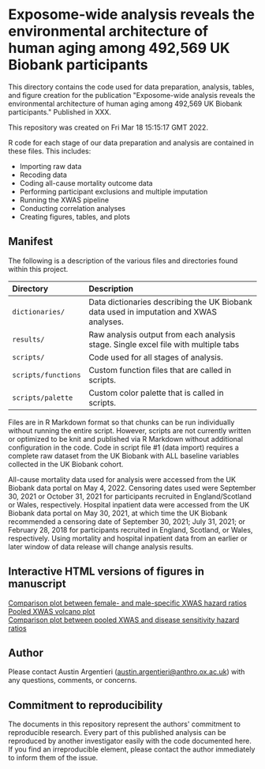 # Exposome-wide analysis reveals the environmental architecture of human aging among 492,569 UK Biobank participants

This directory contains the code used for data preparation, analysis, tables, and figure creation for the publication "Exposome-wide analysis reveals the environmental architecture of human aging among 492,569 UK Biobank participants." Published in XXX. 

This repository was created on Fri Mar 18 15:15:17 GMT 2022.

R code for each stage of our data preparation and analysis are contained in these files. This includes:  
* Importing raw data
* Recoding data
* Coding all-cause mortality outcome data
* Performing participant exclusions and multiple imputation
* Running the XWAS pipeline
* Conducting correlation analyses
* Creating figures, tables, and plots

Manifest
--------

The following is a description of the various files and directories found within this project.

|Directory            |Description                                                                                         |
|:--------------------|:---------------------------------------------------------------------------------------------------|
|`dictionaries/`      |Data dictionaries describing the UK Biobank data used in imputation and XWAS analyses.              |
|`results/`           |Raw analysis output from each analysis stage. Single excel file with multiple tabs                  |
|`scripts/`           |Code used for all stages of analysis.                                                               |
|`scripts/functions`  |Custom function files that are called in scripts.                                                   |
|`scripts/palette`    |Custom color palette that is called in scripts.                                                     |


Files are in R Markdown format so that chunks can be run individually without running the entire script. However, scripts are not currently written or optimized to be knit and published via R Markdown without additional configuration in the code. Code in script file #1 (data import) requires a complete raw dataset from the UK Biobank with ALL baseline variables collected in the UK Biobank cohort.   
  
All-cause mortality data used for analysis were accessed from the UK Biobank data portal on May 4, 2022. Censoring dates used were September 30, 2021 or October 31, 2021 for participants recruited in England/Scotland or Wales, respectively. Hospital inpatient data were accessed from the UK Biobank data portal on May 30, 2021, at which time the UK Biobank recommended a censoring date of September 30, 2021; July 31, 2021; or February 28, 2018 for participants recruited in England, Scotland, or Wales, respectively. Using mortality and hospital inpatient data from an earlier or later window of data release will change analysis results.

Interactive HTML versions of figures in manuscript
--------------------------------------------------
 
<a target="_blank" rel="noopener noreferrer" href="http://miargentieri.github.io/exposome-aging-UK-Biobank-2022/figures/ACM_XWAS_HR_comparison_feb_21_2022_formatted.html"> Comparison plot between female- and male-specific XWAS hazard ratios </a> 
<br>
<a target="_blank" rel="noopener noreferrer" href="http://miargentieri.github.io/exposome-aging-UK-Biobank-2022/figures/ACM_XWAS_loghr_volc_exposome_nov_15_2022_all_sexes.html"> Pooled XWAS volcano plot </a>
<br>
<a target="_blank" rel="noopener noreferrer" href="http://miargentieri.github.io/exposome-aging-UK-Biobank-2022/figures/ACM_XWAS_sensitivity_feb_22_2022_all_sexes_formatted.html"> Comparison plot between pooled XWAS and disease sensitivity hazard ratios </a>


Author
------

Please contact Austin Argentieri (austin.argentieri@anthro.ox.ac.uk) with any questions, comments, or concerns.


Commitment to reproducibility
-----------------------------

The documents in this repository represent the authors' commitment to reproducible research.  Every part of this published analysis can be reproduced by another investigator easily with the code documented here.  If you find an irreproducible element, please contact the author immediately to inform them of the issue.
